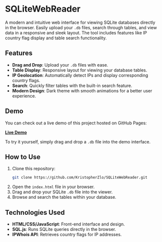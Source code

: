 # SQLiteWebReader

A modern and intuitive web interface for viewing SQLite databases directly in the browser. Easily upload your `.db` files, search through tables, and view data in a responsive and sleek layout. The tool includes features like IP country flag display and table search functionality.

## Features
- **Drag and Drop**: Upload your `.db` files with ease.
- **Table Display**: Responsive layout for viewing your database tables.
- **IP Geolocation**: Automatically detect IPs and display corresponding country flags.
- **Search**: Quickly filter tables with the built-in search feature.
- **Modern Design**: Dark theme with smooth animations for a better user experience.

## Demo

You can check out a live demo of this project hosted on GitHub Pages:

[**Live Demo**](https://KristopherZlo.github.io/SQLiteWebReader/)

To try it yourself, simply drag and drop a `.db` file into the demo interface.

## How to Use

1. Clone this repository:
    ```bash
    git clone https://github.com/KristopherZlo/SQLiteWebReader.git
    ```
2. Open the `index.html` file in your browser.
3. Drag and drop your SQLite `.db` file into the viewer.
4. Browse and search the tables within your database.

## Technologies Used
- **HTML/CSS/JavaScript**: Front-end interface and design.
- **SQL.js**: Runs SQLite queries directly in the browser.
- **IPWhois API**: Retrieves country flags for IP addresses.